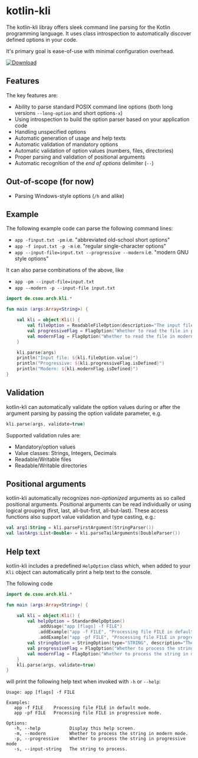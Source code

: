 # kotlin-kli
The kotlin-kli libray offers sleek command line parsing for the Kotlin programming language. It uses class introspection to automatically discover defined options in your code.

It's primary goal is ease-of-use with minimal configuration overhead.

[ ![Download](https://api.bintray.com/packages/chisou/maven/kotlin-kli/images/download.svg?version=1.3.1) ](https://bintray.com/chisou/maven/kotlin-kli/1.3.1/link)

## Features

The key features are:
* Ability to parse standard POSIX command line options
  (both long versions `--long-option` and short options`-x`)
* Using introspection to build the option parser based on your application code
* Handling unspecified options
* Automatic generation of usage and help texts
* Automatic validation of mandatory options
* Automatic validation of option values (numbers, files, directories)
* Proper parsing and validation of positional arguments
* Automatic recognition of the *end of options* delimiter (`--`)

## Out-of-scope (for now)

* Parsing Windows-style options (`/h` and alike)

## Example

The following example code can parse the following command lines:
* `app -finput.txt -pm` i.e. "abbreviated old-school short options"
* `app -f input.txt -p -m` i.e. "regular single-character options"
* `app --input-file=input.txt --progressive --modern` i.e. "modern GNU style options"

It can also parse combinations of the above, like
* `app -pm --input-file=input.txt`
* `app --modern -p --input-file input.txt`

```kotlin
import de.csou.arch.kli.*

fun main (args:Array<String>) {

    val kli = object:Kli() {
        val fileOption = ReadableFileOption(description="The input file to read.", shortId='f', longId="input-file")
        val progressiveFlag = FlagOption("Whether to read the file in progressive mode", 'p', "progressive")
        val modernFlag = FlagOption("Whether to read the file in modern mode.", 'm', "modern")
    }

    kli.parse(args)
    println("Input file: ${kli.fileOption.value}")
    println("Progressive: ${kli.progressiveFlag.isDefined}")
    println("Modern: ${kli.modernFlag.isDefined}")
}
```

## Validation

kotlin-kli can automatically validate the option values during or after the argument parsing by passing the option
validate parameter, e.g.
```kotlin
kli.parse(args, validate=true)
```

Supported validation rules are:
* Mandatory/option values 
* Value classes: Strings, Integers, Decimals 
* Readable/Writable files
* Readable/Writable directories

## Positional arguments

kotlin-kli automatically recognizes *non-optionized* arguments as so called positional arguments. Positional arguments
can be read individually or using logical grouping (first, last, all-but-first, all-but-last). These access functions
also support value validation and type casting, e.g.:
```kotlin
val arg1:String = kli.parseFirstArgument(StringParser())
val lastArgs:List<Double> = kli.parseTailArguments(DoubleParser())
```

## Help text

kotlin-kli includes a predefined `HelpOption` class which, when added to your `Kli` object can automatically
print a help text to the console.

The following code 

```kotlin
import de.csou.arch.kli.*

fun main (args:Array<String>) {

    val kli = object:Kli() {
        val helpOption = StandardHelpOption()
            .addUsage("app [flags] -f FILE")
            .addExample("app -f FILE", "Processing file FILE in default mode.")
            .addExample("app -pf FILE", "Processing file FILE in progressive mode.")
        val stringOption = StringOption(type="STRING", description="The string to process.", shortId='s', longId="input-string", isMandatory=true)
        val progressiveFlag = FlagOption("Whether to process the string in progressive mode", 'p', "progressive")
        val modernFlag = FlagOption("Whether to process the string in modern mode.", 'm', "modern")
    }
    kli.parse(args, validate=true)
}
``` 

will print the following help text when invoked with `-h` or `--help`:

```
Usage: app [flags] -f FILE

Examples:
   app -f FILE    Processing file FILE in default mode.
   app -pf FILE   Processing file FILE in progressive mode.

Options:
   -h, --help           Display this help screen.
   -m, --modern         Whether to process the string in modern mode.
   -p, --progressive    Whether to process the string in progressive mode
   -s, --input-string   The string to process.
```
